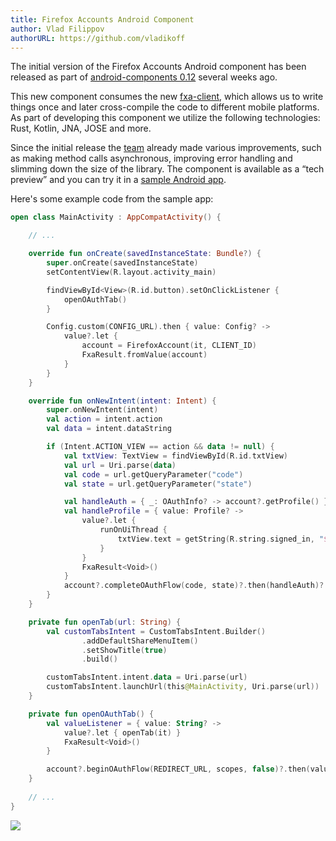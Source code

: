 ```yaml
---
title: Firefox Accounts Android Component
author: Vlad Filippov
authorURL: https://github.com/vladikoff
---
```


The initial version of the Firefox Accounts Android component has been released as part of [android-components 0.12](https://github.com/mozilla-mobile/android-components/releases) several weeks ago.


<!--truncate-->


This new component consumes the new [fxa-client](https://github.com/mozilla/application-services/tree/master/fxa-client), which allows us to write things once and later cross-compile the code to different mobile platforms. As part of developing this component we utilize the following technologies: Rust, Kotlin, JNA, JOSE and more.

Since the initial release the [team](https://github.com/mozilla-mobile/android-components/graphs/contributors) already made various improvements, such as making method calls asynchronous, improving error handling and slimming down the size of the library. The component is available as a “tech preview” and you can try it in a [sample Android app](https://github.com/mozilla-mobile/android-components/tree/master/samples/firefox-accounts).

Here's some example code from the sample app:


```kt
open class MainActivity : AppCompatActivity() {

    // ...

    override fun onCreate(savedInstanceState: Bundle?) {
        super.onCreate(savedInstanceState)
        setContentView(R.layout.activity_main)

        findViewById<View>(R.id.button).setOnClickListener {
            openOAuthTab()
        }

        Config.custom(CONFIG_URL).then { value: Config? ->
            value?.let {
                account = FirefoxAccount(it, CLIENT_ID)
                FxaResult.fromValue(account)
            }
        }
    }

    override fun onNewIntent(intent: Intent) {
        super.onNewIntent(intent)
        val action = intent.action
        val data = intent.dataString

        if (Intent.ACTION_VIEW == action && data != null) {
            val txtView: TextView = findViewById(R.id.txtView)
            val url = Uri.parse(data)
            val code = url.getQueryParameter("code")
            val state = url.getQueryParameter("state")

            val handleAuth = { _: OAuthInfo? -> account?.getProfile() }
            val handleProfile = { value: Profile? ->
                value?.let {
                    runOnUiThread {
                        txtView.text = getString(R.string.signed_in, "${it.displayName ?: ""} ${it.email}")
                    }
                }
                FxaResult<Void>()
            }
            account?.completeOAuthFlow(code, state)?.then(handleAuth)?.then(handleProfile)
        }
    }

    private fun openTab(url: String) {
        val customTabsIntent = CustomTabsIntent.Builder()
                .addDefaultShareMenuItem()
                .setShowTitle(true)
                .build()

        customTabsIntent.intent.data = Uri.parse(url)
        customTabsIntent.launchUrl(this@MainActivity, Uri.parse(url))
    }

    private fun openOAuthTab() {
        val valueListener = { value: String? ->
            value?.let { openTab(it) }
            FxaResult<Void>()
        }

        account?.beginOAuthFlow(REDIRECT_URL, scopes, false)?.then(valueListener)
    }
    
    // ...
}
```

![](/application-services/img/blog/2018-07-11/and-comp2.jpg)
